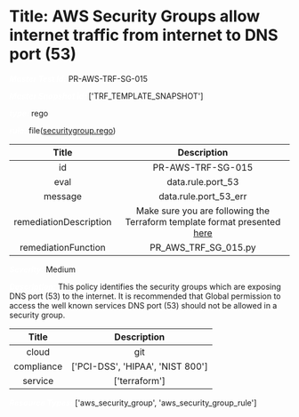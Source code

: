 



# Title: AWS Security Groups allow internet traffic from internet to DNS port (53)


***<font color="white">Master Test Id:</font>*** PR-AWS-TRF-SG-015

***<font color="white">Master Snapshot Id:</font>*** ['TRF_TEMPLATE_SNAPSHOT']

***<font color="white">type:</font>*** rego

***<font color="white">rule:</font>*** file([securitygroup.rego])  
  
  
  
  

|Title|Description|
| :---: | :---: |
|id|PR-AWS-TRF-SG-015|
|eval|data.rule.port_53|
|message|data.rule.port_53_err|
|remediationDescription|Make sure you are following the Terraform template format presented <a href='https://registry.terraform.io/providers/hashicorp/aws/latest/docs/resources/security_group' target='_blank'>here</a>|
|remediationFunction|PR_AWS_TRF_SG_015.py|


***<font color="white">Severity:</font>*** Medium

***<font color="white">Description:</font>*** This policy identifies the security groups which are exposing DNS port (53) to the internet. It is recommended that Global permission to access the well known services DNS port (53) should not be allowed in a security group.  
  
  

|Title|Description|
| :---: | :---: |
|cloud|git|
|compliance|['PCI-DSS', 'HIPAA', 'NIST 800']|
|service|['terraform']|


***<font color="white">Resource Types:</font>*** ['aws_security_group', 'aws_security_group_rule']


[securitygroup.rego]: https://github.com/prancer-io/prancer-compliance-test/tree/master/aws/terraform/securitygroup.rego
